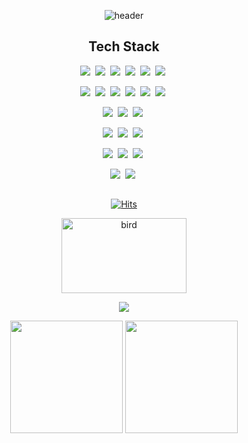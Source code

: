 <div align="center">
  
![header](https://capsule-render.vercel.app/api?type=waving&color=gradient&height=80&animation=fadeIn&section=footer&text=TAESAN+CHOI&fontAlign=50)
  
<h2 align="center">Tech Stack</h2>

<img src="https://img.shields.io/badge/Spring-6DB33F?style=for-the-badge&logo=Spring&logoColor=white"/>&nbsp;
<img src="https://img.shields.io/badge/SpringBoot-6DB33F?style=for-the-badge&logo=SpringBoot&logoColor=white"/>&nbsp;
<img src="https://img.shields.io/badge/MyBatis-000000?style=for-the-badge&logo=mybatis&logoColor=white"/>&nbsp;
<img src="https://img.shields.io/badge/Mysql-4479A1?style=for-the-badge&logo=MySql&logoColor=white"/>&nbsp;
<img src="https://img.shields.io/badge/MongoDB-47A248?style=for-the-badge&logo=mongodb&logoColor=white" />&nbsp;
<img src="https://img.shields.io/badge/Redis-DC382D?style=for-the-badge&logo=redis&logoColor=white"/>&nbsp;

<img src="https://img.shields.io/badge/Javascript-ffb13b?style=for-the-badge&logo=javascript&logoColor=white"/>&nbsp;
<img src="https://img.shields.io/badge/HTML5-E34F26?style=for-the-badge&logo=HTML5&logoColor=white">&nbsp;
<img src="https://img.shields.io/badge/CSS3-1572B6?style=for-the-badge&logo=CSS3&logoColor=white">&nbsp;
<img src="https://img.shields.io/badge/Java-007396?style=for-the-badge&logo=coffeescript&logoColor=white"/>&nbsp;
<img src="https://img.shields.io/badge/Python-3766AB?style=for-the-badge&logo=Python&logoColor=white"/>&nbsp;
<img src="https://img.shields.io/badge/C-00599C?style=for-the-badge&logo=c&logoColor=white"/>&nbsp;


<img src="https://img.shields.io/badge/Linux-FCC624?style=for-the-badge&logo=linux&logoColor=black" />&nbsp;
<img src="https://img.shields.io/badge/Ubuntu-E95420?style=for-the-badge&logo=ubuntu&logoColor=white" />&nbsp;
<img src="https://img.shields.io/badge/CentOS-262577?style=for-the-badge&logo=CentOS&logoColor=white" />&nbsp;

<img src="https://img.shields.io/badge/Docker-2496ED?style=for-the-badge&logo=docker&logoColor=white" />&nbsp;
<img src="https://img.shields.io/badge/Kubernetes-326CE5?style=for-the-badge&logo=kubernetes&logoColor=white" />&nbsp;
<img src="https://img.shields.io/badge/Jenkins-D24939?style=for-the-badge&logo=jenkins&logoColor=white" />&nbsp;

<img src="https://img.shields.io/badge/Elasticsearch-005571?style=for-the-badge&logo=elasticsearch&logoColor=white"/>&nbsp;
<img src="https://img.shields.io/badge/Logstash-005571?style=for-the-badge&logo=logstash&logoColor=white"/>&nbsp;
<img src="https://img.shields.io/badge/Kibana-005571?style=for-the-badge&logo=kibana&logoColor=white"/>&nbsp;

<img src="https://img.shields.io/badge/Git-F05033?style=for-the-badge&logo=git&logoColor=white" />&nbsp;
<img src="https://img.shields.io/badge/GitHub-181717?style=for-the-badge&logo=github&logoColor=white" />&nbsp;
<h2 align="left"></h2>

<div align="center">
  
[![Hits](https://hits.seeyoufarm.com/api/count/incr/badge.svg?url=https%3A%2F%2Fgithub.com%2FChoiTaeSan&count_bg=%23999999&title_bg=%23333333&icon=&icon_color=%3E7E7&title=Hits&edge_flat=false)](https://hits.seeyoufarm.com)

<img src="https://github.com/user-attachments/assets/84e4a20e-ed53-48c1-8634-d3440e072d65" width="200" height="120" alt="bird"> </div>

![](http://github-profile-summary-cards.vercel.app/api/cards/profile-details?username=tae4an&theme=nord_dark)
<p>
<img height="180em" src="https://github-readme-stats.vercel.app/api?username=Tae4an&show_icons=true&include_all_commits=true&bg_color=2E3440,3B4252,434C5E&title_color=88C0D0&text_color=D8DEE9&icon_color=81A1C1">
<img height="180em" src="https://github-readme-stats.vercel.app/api/top-langs/?username=Tae4an&layout=compact&bg_color=2E3440,3B4252,434C5E&title_color=88C0D0&text_color=D8DEE9">
</p>
